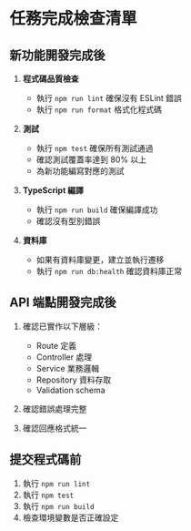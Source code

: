 # 任務完成檢查清單

## 新功能開發完成後
1. **程式碼品質檢查**
   - 執行 `npm run lint` 確保沒有 ESLint 錯誤
   - 執行 `npm run format` 格式化程式碼

2. **測試**
   - 執行 `npm test` 確保所有測試通過
   - 確認測試覆蓋率達到 80% 以上
   - 為新功能編寫對應的測試

3. **TypeScript 編譯**
   - 執行 `npm run build` 確保編譯成功
   - 確認沒有型別錯誤

4. **資料庫**
   - 如果有資料庫變更，建立並執行遷移
   - 執行 `npm run db:health` 確認資料庫正常

## API 端點開發完成後
1. 確認已實作以下層級：
   - Route 定義
   - Controller 處理
   - Service 業務邏輯
   - Repository 資料存取
   - Validation schema

2. 確認錯誤處理完整
3. 確認回應格式統一

## 提交程式碼前
1. 執行 `npm run lint`
2. 執行 `npm test`
3. 執行 `npm run build`
4. 檢查環境變數是否正確設定